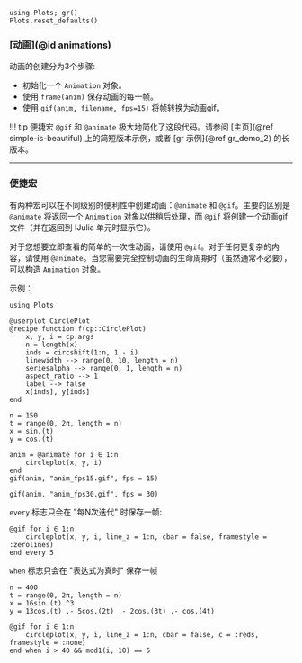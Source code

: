 ```@setup animations
using Plots; gr()
Plots.reset_defaults()
```

### [动画](@id animations)

动画的创建分为3个步骤:

- 初始化一个 `Animation` 对象。
- 使用 `frame(anim)` 保存动画的每一帧。
- 使用 `gif(anim, filename, fps=15)` 将帧转换为动画gif。

!!! tip
    便捷宏 `@gif` 和 `@animate` 极大地简化了这段代码。请参阅 [主页](@ref simple-is-beautiful) 上的简短版本示例，或者 [gr 示例](@ref gr_demo_2) 的长版本。

---

### 便捷宏

有两种宏可以在不同级别的便利性中创建动画：`@animate` 和 `@gif`。主要的区别是 `@animate` 将返回一个 `Animation` 对象以供稍后处理，而 `@gif` 将创建一个动画gif文件（并在返回到 IJulia 单元时显示它）。

对于您想要立即查看的简单的一次性动画，请使用 `@gif`。对于任何更复杂的内容，请使用 `@animate`。当您需要完全控制动画的生命周期时（虽然通常不必要），可以构造 `Animation` 对象。

示例：

```@example animations
using Plots

@userplot CirclePlot
@recipe function f(cp::CirclePlot)
    x, y, i = cp.args
    n = length(x)
    inds = circshift(1:n, 1 - i)
    linewidth --> range(0, 10, length = n)
    seriesalpha --> range(0, 1, length = n)
    aspect_ratio --> 1
    label --> false
    x[inds], y[inds]
end

n = 150
t = range(0, 2π, length = n)
x = sin.(t)
y = cos.(t)

anim = @animate for i ∈ 1:n
    circleplot(x, y, i)
end
gif(anim, "anim_fps15.gif", fps = 15)
```

```@example animations
gif(anim, "anim_fps30.gif", fps = 30)
```

`every` 标志只会在 "每N次迭代" 时保存一帧:

```@example animations
@gif for i ∈ 1:n
    circleplot(x, y, i, line_z = 1:n, cbar = false, framestyle = :zerolines)
end every 5
```

`when` 标志只会在 "表达式为真时" 保存一帧

```@example animations
n = 400
t = range(0, 2π, length = n)
x = 16sin.(t).^3
y = 13cos.(t) .- 5cos.(2t) .- 2cos.(3t) .- cos.(4t)

@gif for i ∈ 1:n
    circleplot(x, y, i, line_z = 1:n, cbar = false, c = :reds, framestyle = :none)
end when i > 40 && mod1(i, 10) == 5
```

